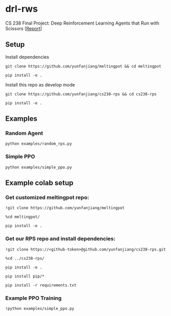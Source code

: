 # drl-rws
CS 238 Final Project: Deep Reinforcement Learning Agents that Run with Scissors [[Report](https://web.stanford.edu/class/aa228/cgi-bin/wp/old-projects/#:~:text=Deep%20Reinforcement%20Learning%20Agents%20that%20Run%20with%20Scissors)]

## Setup
Install dependencies

`git clone https://github.com/yunfanjiang/meltingpot && cd meltingpot`

`pip install -e .`

Install this repo as develop mode

`git clone https://github.com/yunfanjiang/cs238-rps && cd cs238-rps`

`pip install -e .`

## Examples
### Random Agent
`python examples/random_rps.py`

### Simple PPO
`python examples/simple_ppo.py`

## Example colab setup

### Get customized meltingpot repo:
`!git clone https://github.com/yunfanjiang/meltingpot`

`%cd meltingpot/`

`pip install -e .`

### Get our RPS repo and install dependencies:
`!git clone https://<github-token>@github.com/yunfanjiang/cs238-rps.git`

`%cd ../cs238-rps/`

`pip install -e .`

`pip install pip/*`

`pip install -r requirements.txt`

### Example PPO Training
`!python examples/simple_ppo.py`
